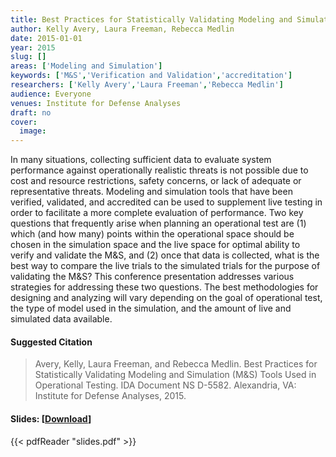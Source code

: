```yaml
---
title: Best Practices for Statistically Validating Modeling and Simulation (M&S) Tools Used in Operational Testing
author: Kelly Avery, Laura Freeman, Rebecca Medlin
date: 2015-01-01
year: 2015
slug: []
areas: ['Modeling and Simulation']
keywords: ['M&S','Verification and Validation','accreditation']
researchers: ['Kelly Avery','Laura Freeman','Rebecca Medlin']
audience: Everyone
venues: Institute for Defense Analyses
draft: no
cover:
  image: 
---
```




In many situations, collecting sufficient data to evaluate system performance against operationally realistic threats is not possible due to cost and resource restrictions, safety concerns, or lack of adequate or representative threats. Modeling and simulation tools that have been verified, validated, and accredited can be used to supplement live testing in order to facilitate a more complete evaluation of performance. Two key questions that frequently arise when planning an operational test are (1) which (and how many) points within the operational space should be chosen in the simulation space and the live space for optimal ability to verify and validate the M&S, and (2) once that data is collected, what is the best way to compare the live trials to the simulated trials for the purpose of validating the M&S? This conference presentation addresses various strategies for addressing these two questions. The best methodologies for designing and analyzing will vary depending on the goal of operational test, the type of model used in the simulation, and the amount of live and simulated data available.

#### Suggested Citation
> Avery, Kelly, Laura Freeman, and Rebecca Medlin. Best Practices for Statistically Validating Modeling and Simulation (M&S) Tools Used in Operational Testing. IDA Document NS D-5582. Alexandria, VA: Institute for Defense Analyses, 2015.

#### Slides: [[Download](slides.pdf)]
{{< pdfReader "slides.pdf" >}}




